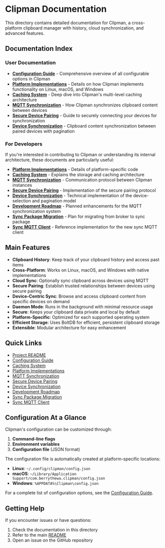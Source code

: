 # Clipman Documentation

This directory contains detailed documentation for Clipman, a cross-platform clipboard manager with history, cloud synchronization, and advanced features.

## Documentation Index

### User Documentation

- [**Configuration Guide**](CONFIGURATION.md) - Comprehensive overview of all configurable options in Clipman
- [**Platform Implementations**](PLATFORM_IMPLEMENTATIONS.md) - Details on how Clipman implements functionality on Linux, macOS, and Windows
- [**Caching System**](CACHING.md) - Deep dive into Clipman's multi-level caching architecture
- [**MQTT Synchronization**](MQTT_SYNC.md) - How Clipman synchronizes clipboard content between devices
- [**Secure Device Pairing**](PAIRING.md) - Guide to securely connecting your devices for synchronization
- [**Device Synchronization**](SYNC.md) - Clipboard content synchronization between paired devices with pagination

### For Developers

If you're interested in contributing to Clipman or understanding its internal architecture, these documents are particularly useful:

- [**Platform Implementations**](PLATFORM_IMPLEMENTATIONS.md) - Details of platform-specific code
- [**Caching System**](CACHING.md) - Explains the storage and caching architecture
- [**MQTT Synchronization**](MQTT_SYNC.md) - Communication protocol between Clipman instances
- [**Secure Device Pairing**](PAIRING.md) - Implementation of the secure pairing protocol
- [**Device Synchronization**](SYNC.md) - Technical implementation of the device-selection and pagination model
- [**Development Roadmap**](TODO.md) - Planned enhancements for the MQTT synchronization system
- [**Sync Package Migration**](SYNC_PACKAGE_MIGRATION.md) - Plan for migrating from broker to sync package
- [**Sync MQTT Client**](SYNC_MQTT_CLIENT.md) - Reference implementation for the new sync MQTT client

## Main Features

- **Clipboard History**: Keep track of your clipboard history and access past items
- **Cross-Platform**: Works on Linux, macOS, and Windows with native implementations
- **Cloud Sync**: Optionally sync clipboard across devices using MQTT
- **Secure Pairing**: Establish trusted relationships between devices using secure pairing
- **Device-Centric Sync**: Browse and access clipboard content from specific devices on demand
- **Daemon Mode**: Runs in the background with minimal resource usage
- **Secure**: Keeps your clipboard data private and local by default
- **Platform-Specific**: Optimized for each supported operating system
- **Efficient Storage**: Uses BoltDB for efficient, persistent clipboard storage
- **Extensible**: Modular architecture for easy enhancement

## Quick Links

- [Project README](../README.md)
- [Configuration Guide](CONFIGURATION.md)
- [Caching System](CACHING.md)
- [Platform Implementations](PLATFORM_IMPLEMENTATIONS.md)
- [MQTT Synchronization](MQTT_SYNC.md)
- [Secure Device Pairing](PAIRING.md)
- [Device Synchronization](SYNC.md)
- [Development Roadmap](TODO.md)
- [Sync Package Migration](SYNC_PACKAGE_MIGRATION.md)
- [Sync MQTT Client](SYNC_MQTT_CLIENT.md)

## Configuration At a Glance

Clipman's configuration can be customized through:

1. **Command-line flags**
2. **Environment variables**
3. **Configuration file** (JSON format)

The configuration file is automatically created at platform-specific locations:

- **Linux**: `~/.config/clipman/config.json`
- **macOS**: `~/Library/Application Support/com.berrythewa.clipman/config.json`
- **Windows**: `%APPDATA%\Clipman\config.json`

For a complete list of configuration options, see the [Configuration Guide](CONFIGURATION.md).

## Getting Help

If you encounter issues or have questions:

1. Check the documentation in this directory
2. Refer to the main [README](../README.md)
3. Open an issue on the GitHub repository 